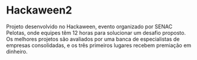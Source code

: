 # Hackaween2
Projeto desenvolvido no Hackaween, evento organizado por SENAC Pelotas, onde equipes têm 12 horas para solucionar um desafio proposto. Os melhores projetos são avaliados por uma banca de especialistas de empresas consolidadas, e os três primeiros lugares recebem premiação em dinheiro.
